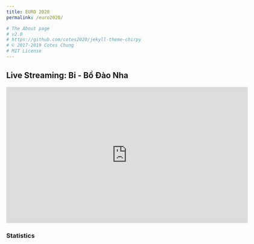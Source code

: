 ```yaml
---
title: EURO 2020
permalink: /euro2020/

# The About page
# v2.0
# https://github.com/cotes2020/jekyll-theme-chirpy
# © 2017-2019 Cotes Chung
# MIT License
---
```


## Live Streaming: Bỉ - Bồ Đào Nha

<iframe allow='encrypted-media' width='640' height='360' marginwidth='0' marginheight='0' scrolling='no' frameborder='0' allowfullscreen='yes' src='https://freefeds.com/stream/2/110665.html'></iframe>

### Statistics
